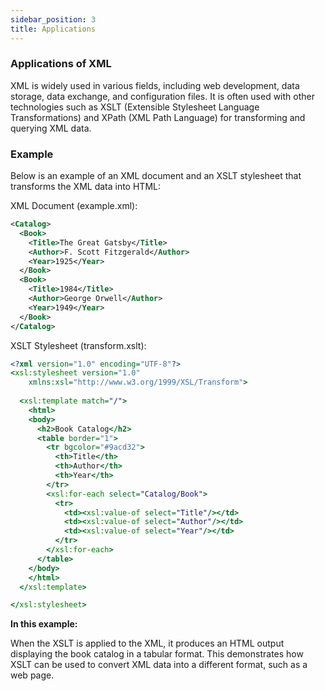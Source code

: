 ```yaml
---
sidebar_position: 3
title: Applications
---
```


### Applications of XML

XML is widely used in various fields, including web development, data storage, data exchange, and configuration files. It is often used with other technologies such as XSLT (Extensible Stylesheet Language Transformations) and XPath (XML Path Language) for transforming and querying XML data.

### Example

Below is an example of an XML document and an XSLT stylesheet that transforms the XML data into HTML:

XML Document (example.xml):
```xml
<Catalog>
  <Book>
    <Title>The Great Gatsby</Title>
    <Author>F. Scott Fitzgerald</Author>
    <Year>1925</Year>
  </Book>
  <Book>
    <Title>1984</Title>
    <Author>George Orwell</Author>
    <Year>1949</Year>
  </Book>
</Catalog>
```

XSLT Stylesheet (transform.xslt):

```xslt
<?xml version="1.0" encoding="UTF-8"?>
<xsl:stylesheet version="1.0"
    xmlns:xsl="http://www.w3.org/1999/XSL/Transform">
    
  <xsl:template match="/">
    <html>
    <body>
      <h2>Book Catalog</h2>
      <table border="1">
        <tr bgcolor="#9acd32">
          <th>Title</th>
          <th>Author</th>
          <th>Year</th>
        </tr>
        <xsl:for-each select="Catalog/Book">
          <tr>
            <td><xsl:value-of select="Title"/></td>
            <td><xsl:value-of select="Author"/></td>
            <td><xsl:value-of select="Year"/></td>
          </tr>
        </xsl:for-each>
      </table>
    </body>
    </html>
  </xsl:template>

</xsl:stylesheet>

```

**In this example:**

When the XSLT is applied to the XML, it produces an HTML output displaying the book catalog in a tabular format. This demonstrates how XSLT can be used to convert XML data into a different format, such as a web page.